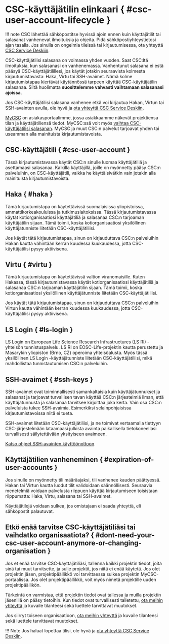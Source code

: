 # CSC-käyttäjätilin elinkaari { #csc-user-account-lifecycle }

!!! note
    CSC lähettää sähköpostitse hyvissä ajoin ennen kuin käyttäjätilit tai
    salasanat vanhenevat ilmoituksia ja ohjeita. Pidä sähköpostiyhteystietosi
    ajan tasalla. Jos sinulla on ongelmia tileissä tai kirjautumisessa, ota
    yhteyttä [CSC Service Deskiin](../support/contact.md).

CSC-käyttäjätilisi salasana on voimassa yhden vuoden. Saat CSC:ltä ilmoituksia,
kun salasanasi on vanhenemassa. Vanhentunut salasana ei estä pääsyä
CSC-käyttäjätilillesi, jos käytät jotakin seuraavista kolmesta
kirjautumistavasta: Haka, Virtu tai SSH-avaimet. Nämä kolme kirjautumistapaa
kiertävät käytännössä tarpeen käyttää CSC-käyttäjätilin salasanaa.
Siitä huolimatta **suosittelemme vahvasti vaihtamaan salasanasi ajoissa**.

Jos CSC-käyttäjätilisi salasana vanhenee etkä voi kirjautua Hakan, Virtun tai
SSH-avainten avulla, ole hyvä ja
[ota yhteyttä CSC Service Deskiin](../support/contact.md).

[MyCSC](https://my.csc.fi) on asiakasportaalimme, jossa asiakkaamme näkevät
projektiensa tilan ja käyttäjätiliensä tiedot. MyCSC:ssä voit myös
[vaihtaa CSC-käyttäjätilisi salasanan](how-to-change-password.md). MyCSC ja
muut CSC:n palvelut tarjoavat yhden tai useamman alla mainituista
kirjautumistavoista.

## CSC-käyttäjätili { #csc-user-account }

Tässä kirjautumistavassa käytät CSC:n sinulle luomaa käyttäjätiliä ja
asettamaasi salasanaa. Kaikilla käyttäjillä, joille on myönnetty pääsy CSC:n
palveluihin, on CSC-käyttäjätili, vaikka he käyttäisivätkin vain jotakin alla
mainituista kirjautumistavoista.

## Haka { #haka }

Tämä kirjautumistapa on käytettävissä suomalaisissa yliopistoissa,
ammattikorkeakouluissa ja tutkimuslaitoksissa. Tässä kirjautumistavassa käytät
kotiorganisaatiosi käyttäjätiliä ja salasanaa CSC:n tarjoaman käyttäjätilin
sijaan. Tämä toimii, koska kotiorganisaatiosi yksilöllinen käyttäjätunniste
liitetään CSC-käyttäjätiliisi.

Jos käytät tätä kirjautumistapaa, sinun on kirjauduttava CSC:n palveluihin
Hakan kautta vähintään kerran kuudessa kuukaudessa, jotta CSC-käyttäjätilisi
pysyy aktiivisena.

## Virtu { #virtu }

Tämä kirjautumistapa on käytettävissä valtion viranomaisille. Kuten Hakassa,
tässä kirjautumistavassa käytät kotiorganisaatiosi käyttäjätiliä ja salasanaa
CSC:n tarjoaman käyttäjätilin sijaan. Tämä toimii, koska kotiorganisaatiosi
yksilöllinen käyttäjätunniste liitetään CSC-käyttäjätiliisi.

Jos käytät tätä kirjautumistapaa, sinun on kirjauduttava CSC:n palveluihin
Virtun kautta vähintään kerran kuudessa kuukaudessa, jotta CSC-käyttäjätilisi
pysyy aktiivisena.

## LS Login { #ls-login }

LS Login on European Life Science Research Infrastructures (LS RI) -yhteisön
tunnistuspalvelu. LS RI on EOSC-Life-projektin kautta perustettu ja Masarykin
yliopiston (Brno, CZ) operoima yhteisöalusta. Myös tässä yksilöllinen
LS Login -käyttäjätunniste liitetään CSC-käyttäjätiliisi, mikä mahdollistaa
tunnistautumisen CSC:n palveluihin.

## SSH-avaimet { #ssh-keys }

SSH-avaimet ovat toiminnallisesti samankaltaisia kuin käyttäjätunnukset ja
salasanat ja tarjoavat turvallisen tavan käyttää CSC:n järjestelmiä ilman,
että käyttäjätunnusta ja salasanaa tarvitsee kirjoittaa joka kerta. Vain osa
CSC:n palveluista tukee SSH-avaimia. Esimerkiksi selainpohjaisissa
kirjautumistavoissa niitä ei tueta.

SSH-avaimet liitetään CSC-käyttäjätiliisi, ja ne toimivat vertaamalla tiettyyn
CSC-järjestelmään lataamaasi julkista avainta paikallisella tietokoneellasi
turvallisesti säilytettävään yksityiseen avaimeen.

[Katso ohjeet SSH-avainten käyttöönottoon](../computing/connecting/ssh-keys.md).

## Käyttäjätilien vanheneminen { #expiration-of-user-accounts }

Jos sinulle on myönnetty tili määräajaksi, tili vanhenee kauden päättyessä.
Hakan tai Virtun kautta luodut tilit validoidaan säännöllisesti. Seuraavia
menetelmiä voidaan palvelusta riippuen käyttää kirjautumiseen toisistaan
riippumatta: Haka, Virtu, salasana tai SSH-avaimet.

Käyttäjätilejä voidaan sulkea, jos omistajaan ei saada yhteyttä, eli
sähköpostit palautuvat.

## Etkö enää tarvitse CSC-käyttäjätiliäsi tai vaihdatko organisaatiota? { #dont-need-your-csc-user-account-anymore-or-changing-organisation }

Jos et enää tarvitse CSC-käyttäjätiliäsi, tallenna kaikki projektin tiedot,
joita sinä tai muut tarvitsette, ja sulje projektit, jos niitä ei enää käytetä.
Jos olet projektin jäsen, projektipäällikkö voi tarvittaessa sulkea projektin
MyCSC-portaalissa. Jos olet projektipäällikkö, voit myös nimetä projektille
uuden projektipäällikön.

Tärkeintä on varmistaa, että projektin tiedot ovat tallessa ja muilla projektin
jäsenillä on pääsy tietoihin. Kun tiedot ovat turvallisesti talletettu,
[ota meihin yhteyttä](../support/contact.md) ja kuvaile tilanteesi sekä
luettele tarvittavat muutokset.

Jos siirryt toiseen organisaatioon, [ota meihin yhteyttä](../support/contact.md)
ja kuvaile tilanteesi sekä luettele tarvittavat muutokset.

!!! Note
    Jos haluat lopettaa tilisi, ole hyvä ja
    [ota yhteyttä CSC Service Deskiin](../support/contact.md).